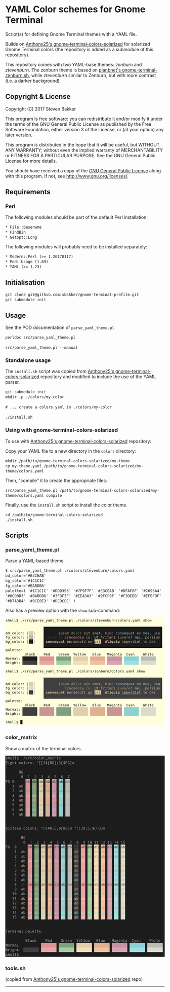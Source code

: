 # YAML Color schemes for Gnome Terminal

Script(s) for defining Gnome Terminal themes with a YAML file.

Builds on [Anthony25's gnome-terminal-colors-solarized] for solarized Gnome Terminal colors (the
repository is added as a submodule of this repository).

This repository comes with two YAML-base themes: *zenburn* and *ztevenburn*.
The zenburn theme is based on [planbnet's gnome-terminal-zenburn.sh], while
*ztevenburn* similar to Zenburn, but with more contrast (i.e. a darker
background).

## Copyright & License

Copyright (C) 2017  Steven Bakker

This program is free software: you can redistribute it and/or modify
it under the terms of the GNU General Public License as published by
the Free Software Foundation, either version 3 of the License, or
(at your option) any later version.

This program is distributed in the hope that it will be useful,
but WITHOUT ANY WARRANTY; without even the implied warranty of
MERCHANTABILITY or FITNESS FOR A PARTICULAR PURPOSE.  See the
GNU General Public License for more details.

You should have received a copy of the [GNU General Public License](LICENSE)
along with this program.  If not, see [<http://www.gnu.org/licenses/>](http://www.gnu.org/licenses/).

## Requirements

### Perl

The following modules should be part of the default Perl installation:

    * File::Basename
    * FindBin
    * Getopt::Long

The following modules will probably need to be installed separately:

    * Modern::Perl (>= 1.20170117)
    * Pod::Usage (1.69)
    * YAML (>= 1.23)

## Initialisation

```
git clone git@github.com:sbakker/gnome-terminal-profile.git
git submodule init
```

## Usage

See the POD documentation of `parse_yaml_theme.pl`

```
perldoc src/parse_yaml_theme.pl

src/parse_yaml_theme.pl --manual
```

### Standalone usage

The `install.sh` script was copied from [Anthony25's gnome-terminal-colors-solarized]
repository and modified to include the use of the YAML parser.

```
git submodule init
mkdir -p ./colors/my-color

# ... create a colors.yaml in ./colors/my-color

./install.sh
```

### Using with gnome-terminal-colors-solarized

To use with [Anthony25's gnome-terminal-colors-solarized] repository:

Copy your YAML file to a new directory in the `colors` directory:

```
mkdir /path/to/gnome-terminal-colors-solarized/my-theme
cp my-theme.yaml /path/to/gnome-terminal-colors-solarized/my-theme/colors.yaml
```

Then, "compile" it to create the appropriate files:

```
src/parse_yaml_theme.pl /path/to/gnome-terminal-colors-solarized/my-theme/colors.yaml compile
```

Finally, use the `install.sh` script to install the color theme.

```
cd /path/to/gnome-terminal-colors-solarized
./install.sh
```

## Scripts

### parse_yaml_theme.pl

Parse a YAML-based theme.

```
$ src/parse_yaml_theme.pl ./colors/ztevenburn/colors.yaml
bd_color='#E3CEAB'
bg_color='#1C1C1C'
fg_color='#BABDB6'
palette=( '#1C1C1C' '#DD9393' '#7F9F7F' '#E3CEAB' '#DFAF8F' '#C693A4'
'#8CD0D3' '#BABDB6' '#3F3F3F' '#EEA3A3' '#9FCF9F' '#F3DEBB' '#EFBF9F'
'#D7A3B4' '#9CE0E3' '#DCDCCC' )
```

Also has a preview option with the `show` sub-command:

![screenshot](img/parse_yaml_theme-screenshot.png)

### color_matrix

Show a matrix of the terminal colors.

![screenshot](img/color_matrix-screenshot.png)

### tools.sh 

(copied from [Anthony25's gnome-terminal-colors-solarized] repo)

---

[Anthony25's gnome-terminal-colors-solarized]: https://github.com/Anthony25/gnome-terminal-colors-solarized
[planbnet's gnome-terminal-zenburn.sh]: https://gist.github.com/planbnet/1422472
